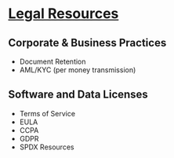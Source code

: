 # [Legal Resources](#)


## Corporate & Business Practices

- Document Retention 
- AML/KYC (per money transmission)



## Software and Data Licenses

- Terms of Service
- EULA
- CCPA
- GDPR
- SPDX Resources

